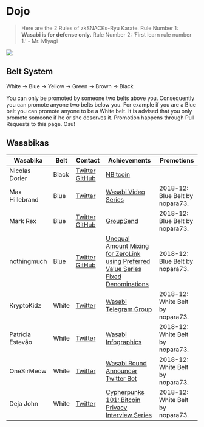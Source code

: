 # Dojo

> Here are the 2 Rules of zkSNACKs-Ryu Karate. Rule Number 1: **Wasabi is for defense only.** Rule Number 2: ‘First learn rule number 1.’ - Mr. Miyagi

![](https://i.imgur.com/kvs43Jm.jpg)

## Belt System

White -> Blue -> Yellow -> Green -> Brown -> Black

You can only be promoted by someone two belts above you. Consequently you can promote anyone two belts below you. For example if you are a Blue belt you can promote anyone to be a White belt. It is advised that you only promote someone if he or she deserves it. Promotion happens through Pull Requests to this page. Osu!

## Wasabikas

| Wasabika         | Belt  | Contact                                                                                  | Achievements                                                                                                                             | Promotions                                   |
|------------------|-------|------------------------------------------------------------------------------------------|------------------------------------------------------------------------------------------------------------------------------------------|----------------------------------------------|
| Nicolas Dorier   | Black | [Twitter](https://twitter.com/NicolasDorier) [GitHub](https://github.com/NicolasDorier/) | [NBitcoin](https://github.com/MetacoSA/NBitcoin/)                                                                                        |                                              |
| Max Hillebrand   | Blue  | [Twitter](https://twitter.com/HillebrandMax)                                             | [Wasabi Video Series](https://www.youtube.com/watch?v=y8wQK-Ndl3Q&list=PLPj3KCksGbSaEmjU0sywoTYDVYYSu8LsS)                               | 2018-12: Blue Belt by nopara73.  |
| Mark Rex        | Blue | [Twitter](https://twitter.com/mark_rex_h) [GitHub](https://github.com/rexmint/) | [GroupSend](https://github.com/zkSNACKs/Meta/issues/29) | 2018-12: Blue Belt by nopara73. |
| nothingmuch     | Blue | [Twitter](https://twitter.com/mHaGqnOACyFm0h5) [GitHub](https://github.com/nothingmuch/) | [Unequal Amount Mixing for ZeroLink using Preferred Value Series Fixed Denominations](https://gist.github.com/nothingmuch/544cdd47dd18ef8fe923b54e0d5ee141) | 2018-12: Blue Belt by nopara73. |
| KryptoKidz       | White | [Twitter](https://twitter.com/kryptokidz_)                                               | [Wasabi Telegram Group](https://t.me/WasabiWallet)                                                                                       | 2018-12: White Belt by nopara73. |
| Patrícia Estevão | White | [Twitter](https://twitter.com/patestevao)                                                | [Wasabi Infographics](https://wasabiwallet.io/images/infographics.jpg)                                                                   | 2018-12: White Belt by nopara73. |
| OneSirMeow       | White | [Twitter](https://twitter.com/OneSirMeow)                                                           | [Wasabi Round Announcer Twitter Bot](https://twitter.com/WasabiAnnouncer)                                                                | 2018-12: White Belt by nopara73. |
| Deja John        | White | [Twitter](https://twitter.com/Deezbitbies)                                               | [Cypherpunks 101: Bitcoin Privacy Interview Series](https://www.youtube.com/watch?v=6OveKiFw89o&list=PLbdPWjvnsOMy1Pz87E-Sc9RtBPdTP8JTu) | 2018-12: White Belt by nopara73. |
